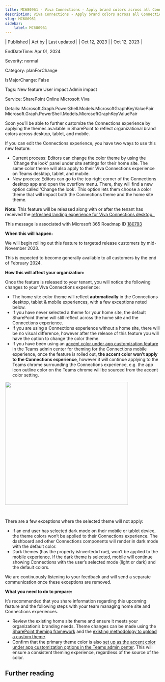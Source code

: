 ```yaml
---
title: MC680961 - Viva Connections - Apply brand colors across all Connections endpoints using themes
description: Viva Connections - Apply brand colors across all Connections endpoints using themes
slug: MC680961
sidebar:
    label: MC680961
---
```


| Published | Act by | Last updated |
| Oct 12, 2023 |  | Oct 12, 2023 |

EndDateTime: Apr 01, 2024

Severity: normal

Category: planForChange

IsMajorChange: False

Tags: New feature User impact Admin impact

Service: SharePoint Online Microsoft Viva

Details: Microsoft.Graph.PowerShell.Models.MicrosoftGraphKeyValuePair Microsoft.Graph.PowerShell.Models.MicrosoftGraphKeyValuePair

<p>Soon you’ll be able to further customize the Connections experience by applying the themes available in SharePoint to reflect organizational brand colors across desktop, tablet, and mobile.</p><p>If you can edit the Connections experience, you have two ways to use this new feature:
</p><ul><li>Current process: Editors can change the color theme by using the 'Change the look' panel under site settings for their home site. The same color theme will also apply to their Viva Connections experience on Teams desktop, tablet, and mobile.
</li><li>New process: Editors can go to the top right corner of the Connections desktop app and open the overflow menu. There, they will find a new option called 'Change the look'. This option lets them choose a color theme that will impact both the Connections theme and the home site theme.
</li></ul><p><b>Note:</b> This feature will be released along with or after the tenant has received the <a href="https://www.microsoft.com/en-us/microsoft-365/roadmap?featureid=176677" target="_blank">refreshed landing experience for Viva Connections desktop.&nbsp;</a></p>
<p>This message is associated with Microsoft 365 Roadmap ID <a href="https://www.microsoft.com/microsoft-365/roadmap?rtc=1%26filters=&amp;searchterms=180793" target="_blank">180793</a><br></p>

<p><b>When this will happen:</b><br></p>

<p>We will begin rolling out this feature to targeted release customers by mid-November 2023. </p><p>This is expected to become generally available to all customers by the end of February 2024.</p>

<p><b>How this will affect your organization:</b></p>

<p>Once the feature is released to your tenant, you will notice the following changes to your Viva Connections experience:
</p><ul><li>The home site color theme will reflect <b>automatically</b> in the Connections desktop, tablet &amp; mobile experiences, with a few exceptions noted below.</li><li>If you have never selected a theme for your home site, the default SharePoint theme will still reflect across the home site and the Connections experience.</li><li>If you are using a Connections experience without a home site, there will be no visual difference, however after the release of this feature you will have the option to change the color theme.</li><li>If you have been using an <a href="https://learn.microsoft.com/microsoftteams/customize-apps" target="_blank">accent color under app customization feature</a> in the Teams admin center for theming for the Connections mobile experience, once the feature is rolled out, <b>the accent color won’t apply to the Connections experience</b>, however it will continue applying to the Teams chrome surrounding the Connections experience, e.g. the app icon outline color on the Teams chrome will be sourced from the accent color setting.</li></ul><p><img src="https://img-prod-cms-rt-microsoft-com.akamaized.net/cms/api/am/imageFileData/RW1djT5?ver=055a" style="width: 400px;"><br></p><p><br></p><p>There are a few exceptions where the selected theme will not apply:
</p><ul><li>If an end user has selected dark mode on their mobile or tablet device, the theme colors won’t be applied to their Connections experience. The dashboard and other Connections components will render in dark mode with the default color.</li><li>Dark themes (has the property isInverted=True), won’t be applied to the mobile experience. If the dark theme is selected, mobile will continue showing Connections with the user’s selected mode (light or dark) and the default colors.</li></ul><p>We are continuously listening to your feedback and will send a separate communication once these exceptions are removed.
</p><p><b>What you need to do to prepare:</b></p>
<p>It’s recommended that you share information regarding this upcoming feature and the following steps with your team managing home site and Connections experiences. 
</p><ul><li>Review the existing home site theme and ensure it meets your organization’s branding needs. Theme changes can be made using the <a href="https://support.microsoft.com/office/customize-your-sharepoint-site-320b43e5-b047-4fda-8381-f61e8ac7f59b" target="_blank">SharePoint theming framework</a> and the <a href="https://learn.microsoft.com/sharepoint/dev/declarative-customization/site-theming/sharepoint-site-theming-powershell" target="_blank">existing methodology to upload a custom theme</a>.</li><li>Confirm that the primary theme color is also <a href="https://learn.microsoft.com/microsoftteams/customize-apps" target="_blank">set up as the accent color under app customization options in the Teams admin center</a>. This will ensure a consistent theming experience, regardless of the source of the color.</li></ul>

## Further reading
